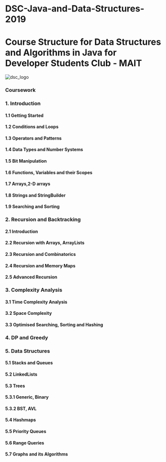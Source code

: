 # DSC-Java-and-Data-Structures-2019
# Course Structure for Data Structures and Algorithms in Java for Developer Students Club - MAIT


![dsc_logo](https://user-images.githubusercontent.com/32260888/53988061-9e40ac00-4148-11e9-95b1-249eb3877d85.png)


### Coursework

### 1. Introduction

#### 1.1 Getting Started

#### 1.2 Conditions and Loops

#### 1.3 Operators and Patterns

#### 1.4 Data Types and Number Systems

#### 1.5 Bit Manipulation

#### 1.6 Functions, Variables and their Scopes

#### 1.7 Arrays,2-D arrays

#### 1.8 Strings and StringBuilder

#### 1.9 Searching and Sorting

### 2. Recursion and Backtracking

#### 2.1 Introduction

#### 2.2 Recursion with Arrays, ArrayLists

#### 2.3 Recursion and Combinatorics

#### 2.4 Recursion and Memory Maps

#### 2.5 Advanced Recursion

### 3. Complexity Analysis

#### 3.1 Time Complexity Analysis

#### 3.2 Space Complexity

#### 3.3 Optimised Searching, Sorting and Hashing

### 4. DP and Greedy

### 5. Data Structures

#### 5.1 Stacks and Queues

#### 5.2 LinkedLists

#### 5.3 Trees

#### 5.3.1 Generic, Binary

#### 5.3.2 BST, AVL

#### 5.4 Hashmaps

#### 5.5 Priority Queues

#### 5.6 Range Queries

#### 5.7 Graphs and its Algorithms
